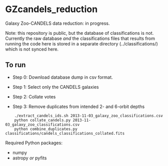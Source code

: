 GZcandels_reduction
===================

Galaxy Zoo-CANDELS data reduction: in progress.

Note: this repository is public, but the database of classifications is not. Currently the raw database *and* the classifications files that results from running the code here is stored in a separate directory (../classifications/) which is not synced here.

## To run

- Step 0: Download database dump in csv format.

- Step 1: Select only the CANDELS galaxies

- Step 2: Collate votes

- Step 3: Remove duplicates from intended 2- and 6-orbit depths

```
    ./extract_candels_ids.sh 2013-11-03_galaxy_zoo_classifications.csv
    python collate_candels.py 2013-11-03_galaxy_zoo_classifications.csv
    python combine_duplicates.py classifications/candels_classifications_collated.fits
```

Required Python packages:

- numpy
- astropy *or* pyfits
